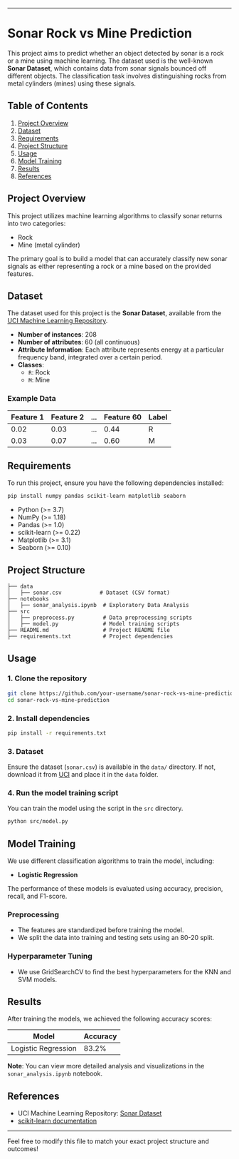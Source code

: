 
---

# Sonar Rock vs Mine Prediction

This project aims to predict whether an object detected by sonar is a rock or a mine using machine learning. The dataset used is the well-known **Sonar Dataset**, which contains data from sonar signals bounced off different objects. The classification task involves distinguishing rocks from metal cylinders (mines) using these signals.

## Table of Contents

1. [Project Overview](#project-overview)
2. [Dataset](#dataset)
3. [Requirements](#requirements)
4. [Project Structure](#project-structure)
5. [Usage](#usage)
6. [Model Training](#model-training)
7. [Results](#results)
8. [References](#references)

## Project Overview

This project utilizes machine learning algorithms to classify sonar returns into two categories:
- Rock
- Mine (metal cylinder)

The primary goal is to build a model that can accurately classify new sonar signals as either representing a rock or a mine based on the provided features.

## Dataset

The dataset used for this project is the **Sonar Dataset**, available from the [UCI Machine Learning Repository](https://archive.ics.uci.edu/ml/datasets/connectionist+bench+%28sonar,+mines+vs.+rocks%29).

- **Number of instances**: 208
- **Number of attributes**: 60 (all continuous)
- **Attribute Information**: Each attribute represents energy at a particular frequency band, integrated over a certain period.
- **Classes**: 
  - `R`: Rock
  - `M`: Mine

### Example Data

| Feature 1 | Feature 2 | ... | Feature 60 | Label |
|-----------|-----------|-----|------------|-------|
| 0.02      | 0.03      | ... | 0.44       | R     |
| 0.03      | 0.07      | ... | 0.60       | M     |

## Requirements

To run this project, ensure you have the following dependencies installed:

```bash
pip install numpy pandas scikit-learn matplotlib seaborn
```

- Python (>= 3.7)
- NumPy (>= 1.18)
- Pandas (>= 1.0)
- scikit-learn (>= 0.22)
- Matplotlib (>= 3.1)
- Seaborn (>= 0.10)

## Project Structure

```
├── data
│   ├── sonar.csv            # Dataset (CSV format)
├── notebooks
│   ├── sonar_analysis.ipynb  # Exploratory Data Analysis
├── src
│   ├── preprocess.py         # Data preprocessing scripts
│   ├── model.py              # Model training scripts
├── README.md                 # Project README file
├── requirements.txt          # Project dependencies
```

## Usage

### 1. Clone the repository
```bash
git clone https://github.com/your-username/sonar-rock-vs-mine-prediction.git
cd sonar-rock-vs-mine-prediction
```

### 2. Install dependencies
```bash
pip install -r requirements.txt
```

### 3. Dataset
Ensure the dataset (`sonar.csv`) is available in the `data/` directory. If not, download it from [UCI](https://archive.ics.uci.edu/ml/datasets/connectionist+bench+%28sonar,+mines+vs.+rocks%29) and place it in the `data` folder.

### 4. Run the model training script
You can train the model using the script in the `src` directory.

```bash
python src/model.py
```

## Model Training

We use different classification algorithms to train the model, including:
- **Logistic Regression**

The performance of these models is evaluated using accuracy, precision, recall, and F1-score.

### Preprocessing
- The features are standardized before training the model.
- We split the data into training and testing sets using an 80-20 split.

### Hyperparameter Tuning
- We use GridSearchCV to find the best hyperparameters for the KNN and SVM models.

## Results

After training the models, we achieved the following accuracy scores:

| Model                 | Accuracy |
|-----------------------|----------|
| Logistic Regression    | 83.2%    |

**Note**: You can view more detailed analysis and visualizations in the `sonar_analysis.ipynb` notebook.

## References

- UCI Machine Learning Repository: [Sonar Dataset](https://archive.ics.uci.edu/ml/datasets/connectionist+bench+%28sonar,+mines+vs.+rocks%29)
- [scikit-learn documentation](https://scikit-learn.org/stable/)

---

Feel free to modify this file to match your exact project structure and outcomes!
